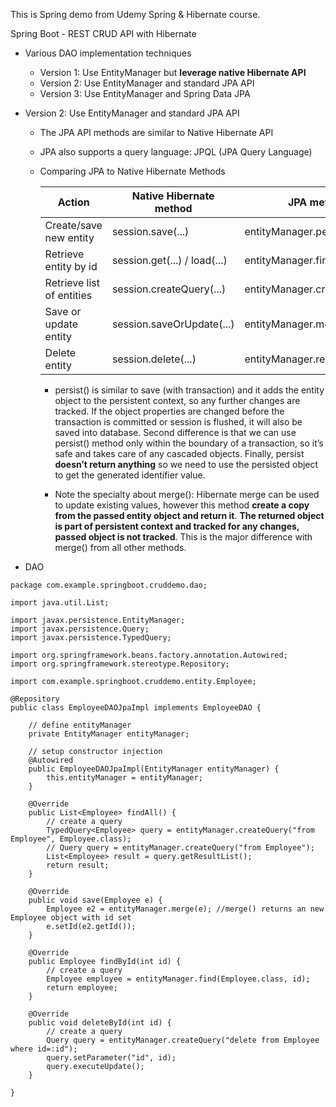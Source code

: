 This is Spring demo from Udemy Spring & Hibernate course.  

Spring Boot - REST CRUD API with Hibernate
- Various DAO implementation techniques
	- Version 1: Use EntityManager but **leverage native Hibernate API**
	- Version 2: Use EntityManager and standard JPA API
	- Version 3: Use EntityManager and Spring Data JPA 


- Version 2: Use EntityManager and standard JPA API
	- The JPA API methods are similar to Native Hibernate API
	- JPA also supports a query language: JPQL (JPA Query Language)
	- Comparing JPA to Native Hibernate Methods

		|Action|Native Hibernate method|JPA method|
		|---|---|---|
		|Create/save new entity|session.save(...)|entityManager.persist(...)|
		|Retrieve entity by id|session.get(...) / load(...)|entityManager.find(...)|
		|Retrieve list of entities|session.createQuery(...)|entityManager.createQuery(...)|
		|Save or update entity|session.saveOrUpdate(...)|entityManager.merge(...)|
		|Delete entity|session.delete(...)|entityManager.remove(...)|

		- persist() is similar to save (with transaction) and it adds the entity object to the persistent context, so any further changes are tracked. If the object properties are changed before the transaction is committed or session is flushed, it will also be saved into database. Second difference is that we can use persist() method only within the boundary of a transaction, so it’s safe and takes care of any cascaded objects. Finally, persist **doesn’t return anything** so we need to use the persisted object to get the generated identifier value. 

		- Note the specialty about merge(): Hibernate merge can be used to update existing values, however this method **create a copy from the passed entity object and return it**. **The returned object is part of persistent context and tracked for any changes, passed object is not tracked**. This is the major difference with merge() from all other methods. 

- DAO

```
package com.example.springboot.cruddemo.dao;

import java.util.List;

import javax.persistence.EntityManager;
import javax.persistence.Query;
import javax.persistence.TypedQuery;

import org.springframework.beans.factory.annotation.Autowired;
import org.springframework.stereotype.Repository;

import com.example.springboot.cruddemo.entity.Employee;

@Repository
public class EmployeeDAOJpaImpl implements EmployeeDAO {

	// define entityManager
	private EntityManager entityManager;

	// setup constructor injection
	@Autowired
	public EmployeeDAOJpaImpl(EntityManager entityManager) {
		this.entityManager = entityManager;
	}

	@Override
	public List<Employee> findAll() {
		// create a query
		TypedQuery<Employee> query = entityManager.createQuery("from Employee", Employee.class);
		// Query query = entityManager.createQuery("from Employee");
		List<Employee> result = query.getResultList();
		return result;
	}

	@Override
	public void save(Employee e) {
		Employee e2 = entityManager.merge(e); //merge() returns an new Employee object with id set
		e.setId(e2.getId());
	}

	@Override
	public Employee findById(int id) {
		// create a query
		Employee employee = entityManager.find(Employee.class, id);
		return employee;
	}

	@Override
	public void deleteById(int id) {
		// create a query
		Query query = entityManager.createQuery("delete from Employee where id=:id");
		query.setParameter("id", id);
		query.executeUpdate();
	}

}

```









